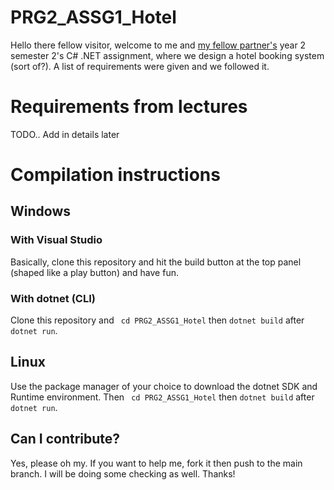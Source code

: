 # PRG2_ASSG1_Hotel
Hello there fellow visitor, welcome to me and [my fellow partner's](https://github.com/Lim-jiaxian) year 2 semester 2's C# .NET assignment, where we design a hotel booking system (sort of?). A list of requirements were given and we followed it. 
# Requirements from lectures
TODO.. Add in details later
# Compilation instructions
## Windows
### With Visual Studio
Basically, clone this repository and hit the build button at the top panel (shaped like a play button) and have fun.
### With dotnet (CLI)
Clone this repository and ``` cd PRG2_ASSG1_Hotel``` then ```dotnet build``` after ```dotnet run```.
## Linux
Use the package manager of your choice to download the dotnet SDK and Runtime environment. Then ``` cd PRG2_ASSG1_Hotel``` then ```dotnet build``` after ```dotnet run```.
## Can I contribute?
Yes, please oh my. If you want to help me, fork it then push to the main branch. I will be doing some checking as well. Thanks! 
